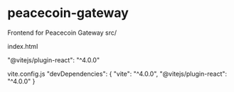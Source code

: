 # peacecoin-gateway
Frontend for Peacecoin Gateway
src/

index.html

"@vitejs/plugin-react": "^4.0.0"

vite.config.js
"devDependencies": {
  "vite": "^4.0.0",
  "@vitejs/plugin-react": "^4.0.0"
}
